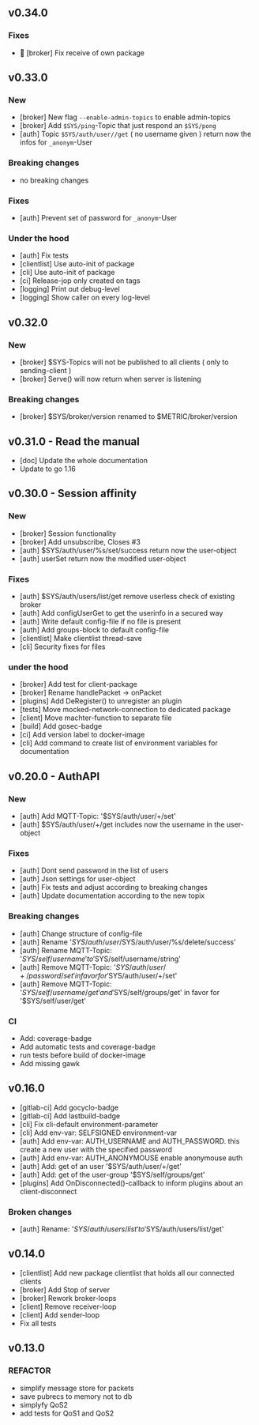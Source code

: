 ## v0.34.0

### Fixes

- 🐛 [broker] Fix receive of own package

## v0.33.0

### New

- [broker] New flag `--enable-admin-topics` to enable admin-topics
- [broker] Add `$SYS/ping`-Topic that just respond an `$SYS/pong`
- [auth] Topic `$SYS/auth/user//get` ( no username given ) return now the infos for `_anonym`-User

### Breaking changes

- no breaking changes

### Fixes

- [auth] Prevent set of password for `_anonym`-User

### Under the hood

- [auth] Fix tests
- [clientlist] Use auto-init of package
- [cli] Use auto-init of package
- [ci] Release-jop only created on tags
- [logging] Print out debug-level
- [logging] Show caller on every log-level

## v0.32.0

### New

- [broker] $SYS-Topics will not be published to all clients ( only to sending-client )
- [broker] Serve() will now return when server is listening

### Breaking changes

- [broker] $SYS/broker/version renamed to $METRIC/broker/version

## v0.31.0 - Read the manual

- [doc] Update the whole documentation
- Update to go 1.16

## v0.30.0 - Session affinity

### New

- [broker] Session functionality
- [broker] Add unsubscribe, Closes #3
- [auth] $SYS/auth/user/%s/set/success return now the user-object
- [auth] userSet return now the modified user-object

### Fixes

- [auth] $SYS/auth/users/list/get remove userless check of existing broker
- [auth] Add configUserGet to get the userinfo in a secured way
- [auth] Write default config-file if no file is present
- [auth] Add groups-block to default config-file
- [clientlist] Make clientlist thread-save
- [cli] Security fixes for files

### under the hood

- [broker] Add test for client-package
- [broker] Rename handlePacket -> onPacket
- [plugins] Add DeRegister() to unregister an plugin
- [tests] Move mocked-network-connection to dedicated package
- [client] Move machter-function to separate file
- [build] Add gosec-badge
- [ci] Add version label to docker-image
- [cli] Add command to create list of environment variables for documentation

## v0.20.0 - AuthAPI

### New

- [auth] Add MQTT-Topic: '$SYS/auth/user/+/set'
- [auth] $SYS/auth/user/+/get includes now the username in the user-object

### Fixes

- [auth] Dont send password in the list of users
- [auth] Json settings for user-object
- [auth] Fix tests and adjust according to breaking changes
- [auth] Update documentation according to the new topix

### Breaking changes

- [auth] Change structure of config-file
- [auth] Rename '$SYS/auth/user/%s/delete/ok' to '$SYS/auth/user/%s/delete/success'
- [auth] Rename MQTT-Topic: '$SYS/self/username' to '$SYS/self/username/string'
- [auth] Remove MQTT-Topic: '$SYS/auth/user/+/password/set' in favor for '$SYS/auth/user/+/set'
- [auth] Remove MQTT-Topic: '$SYS/self/username/get' and '$SYS/self/groups/get' in favor for '$SYS/self/user/get'

### CI

- Add: coverage-badge
- Add automatic tests and coverage-badge
- run tests before build of docker-image
- Add missing gawk

## v0.16.0

- [gitlab-ci] Add gocyclo-badge
- [gitlab-ci] Add lastbuild-badge
- [cli] Fix cli-default environment-parameter
- [cli] Add env-var: SELFSIGNED environment-var
- [auth] Add env-var: AUTH_USERNAME and AUTH_PASSWORD. this create a new user with the specified password
- [auth] Add env-var: AUTH_ANONYMOUSE enable anonymouse auth
- [auth] Add: get of an user '$SYS/auth/user/+/get'
- [auth] Add: get of the user-group '$SYS/self/groups/get'
- [plugins] Add OnDisconnected()-callback to inform plugins about an client-disconnect

### Broken changes

- [auth] Rename: '$SYS/auth/users/list' to '$SYS/auth/users/list/get'

## v0.14.0

- [clientlist] Add new package clientlist that holds all our connected clients
- [broker] Add Stop of server
- [broker] Rework broker-loops
- [client] Remove receiver-loop
- [client] Add sender-loop
- Fix all tests

## v0.13.0

### REFACTOR

- simplify message store for packets
- save pubrecs to memory not to db
- simplyfy QoS2
- add tests for QoS1 and QoS2
